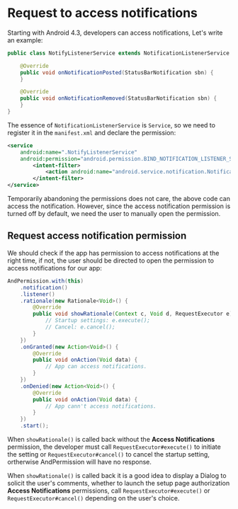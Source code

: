 # Request to access notifications

Starting with Android 4.3, developers can access notifications, Let's write an example:
```java
public class NotifyListenerService extends NotificationListenerService {

    @Override
    public void onNotificationPosted(StatusBarNotification sbn) {
    }

    @Override
    public void onNotificationRemoved(StatusBarNotification sbn) {
    }
}
```

The essence of `NotificationListenerService` is `Service`, so we need to register it in the `manifest.xml` and declare the permission:
```xml
<service
    android:name=".NotifyListenerService"
    android:permission="android.permission.BIND_NOTIFICATION_LISTENER_SERVICE">
        <intent-filter>
            <action android:name="android.service.notification.NotificationListenerService"/>
        </intent-filter>
</service>
```

Temporarily abandoning the permissions does not care, the above code can access the notification. However, since the access notification permission is turned off by default, we need the user to manually open the permission.

## Request access notification permission
We should check if the app has permission to access notifications at the right time, if not, the user should be directed to open the permission to access notifications for our app:
```java
AndPermission.with(this)
    .notification()
    .listener()
    .rationale(new Rationale<Void>() {
        @Override
        public void showRationale(Context c, Void d, RequestExecutor e) {
            // Startup settings: e.execute();
            // Cancel: e.cancel();
        }
    })
    .onGranted(new Action<Void>() {
        @Override
        public void onAction(Void data) {
            // App can access notifications.
        }
    })
    .onDenied(new Action<Void>() {
        @Override
        public void onAction(Void data) {
            // App cann't access notifications.
        }
    })
    .start();
```

When `showRationale()` is called back without the **Access Notifications** permission, the developer must call `RequestExecutor#execute()` to initiate the setting or `RequestExecutor#cancel()` to cancel the startup setting, ortherwise AndPermission will have no response.

When `showRationale()` is called back it is a good idea to display a Dialog to solicit the user's comments, whether to launch the setup page authorization **Access Notifications** permissions, call `RequestExecutor#execute()` or `RequestExecutor#cancel()` depending on the user's choice.
